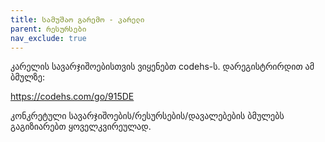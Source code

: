 ```yaml
---
title: სამუშაო გარემო - კარელი
parent: რესურსები
nav_exclude: true
--- 
```



კარელის სავარჯიშოებისთვის ვიყენებთ codehs-ს. დარეგისტრირდით ამ ბმულზე:

<https://codehs.com/go/915DE>

კონკრეტული სავარჯიშოების/რესურსების/დავალებების ბმულებს გაგიზიარებთ ყოველკვირეულად.